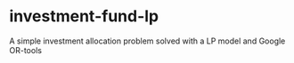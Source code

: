 # investment-fund-lp
A simple investment allocation problem solved with a LP model and Google OR-tools
